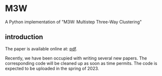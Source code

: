 # M3W
A Python implementation of "M3W: Multistep Three-Way Clustering"

## introduction
The paper is available online at: [pdf](https://dumingjing.github.io/publication/2022-tnnls-m3w-dumj/2022-tnnls-m3w-dumj.pdf).

Recently, we have been occupied with writing several new papers. The corresponding code will be cleaned up as soon as time permits. The code is expected to be uploaded in the spring of 2023.